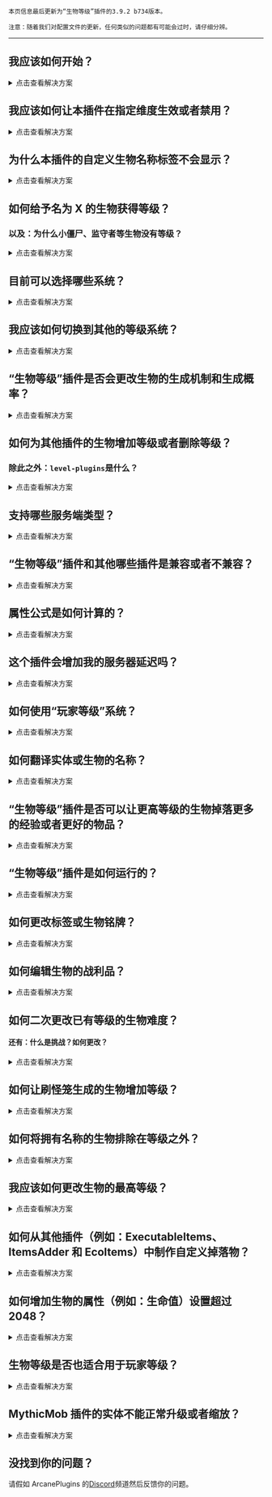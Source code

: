 ```
本页信息最后更新为“生物等级”插件的3.9.2 b734版本。

注意：随着我们对配置文件的更新，任何类似的问题都有可能会过时，请仔细分辨。
```

---

## 我应该如何开始？

<details>
<summary>点击查看解决方案</summary>

请不要担心！虽然我们知道新人会在看见“生物属性”插件时可能会感到害怕，但是也请相信对于这些问题，wiki 是会很详细的提出解决方案的。在许多文件里会出现预设和示例，这些内容可以帮助你更快的了解该插件，因为详细所以字数较多也请认真看完，从此处开始：

---

**你已经成功安装“生物等级”插件，没有报错但是插件没有生效？**

通常情况下，也是首先容易被忽略的步骤是：当你在启动服务器时，“生物等级”插件并没有报错。虽然这些插件可以同时和“生物等级”插件一起使用但实际上其他插件会导致“生物等级”插件无法使用，这种情况十分罕见，它们会在控制台中以大量文本的报错形式出现，这种报错只会出现在第一次启动服务器时出现。如果发生了这种情况，建议搭建一个测试环境然后一个一个插件进行测试来寻找那个会导致本插件失效的其他插件。

如果你已经开始编辑你的配置文件的话，你也许会在文件的格式上犯错，如果格式错误，那么本插件在启动服务器时会尝试在控制台中报告该情况。如果发生了格式错误的情况，那么本插件也无法正确的读取，从而导致插件的加载失败。YAML 是很多插件使用的通用语言，它对错误的检查能力较高，甚至是那些不小心打出来的多余空格。我们建议你去打开或者下载一个免费的在线 YAML 文件检查器来查看你的文件，来帮助你检查并发现你文件内的那些错误格式。

---

**没有遇到错误？那太好了，现在来了解文件里的规则吧。**

如果你刚刚安装了该插件并且没有在启动时控制台没有报错，那么本插件应该可以正常运行。在此提供了一个简易描述，更详细的讲解在[此处](https://github.com/ArcanePlugins/LevelledMobs/wiki/Understanding-the-Default-Config)找到。为了了解到规则是如何运行的，我将描述分成设置和选项两个项目。首先，规则分为：`预设（presets）`、`默认规则（default-rule）`、`自定义规则（custom-rules）`三种。预设：包括部分不同的系统，这些系统被分隔且拥有独立的名称，例如：在默认配置文件中使用的预设的名称是`allowed_worlds`、`weighted_random_Levelling`、`average_challenge`。你会注意到很多其他类型的预设，如果你想切换预设，只需要将名字更改即可，且可以随时使用预设。

在预设的下面是`默认规则`。`默认规则是`“生物等级”插件的核心，跟我们刚刚说的一样，我们使用的预设名称是`allowed_worlds`、`weighted_random_Levelling`、`average_challenge`。你可以看见这些预设都是默认开启的，同时也有一些预设是默认关闭的，如下：

```yaml
default-rule:
  use-preset:
    - allowed_worlds
    - nametag_using_numbers
    #- nametag_using_indicator
    #- basic_challenge
    - average_challenge
    #- advanced_challenge
    #- extreme_challenge
    - weighted_random_Levelling
    #- spawn_Levelling
    #- lvl-mod_spawn-blended
    #- ycoord_Levelling
    #- random_Levelling
    #- lvl-mod_player-variable
    #- lvl-mod_apply-variance
```

首个预设，`allowed_worlds`，设置插件生效的维度黑名单，只有在该黑名单以外的维度的生物才能拥有生物等级。在该预设下，除了末地（`world_the_end`）以外的维度的生物都拥有对应的生物等级，可以理解为黑名单。

```yaml
allowed_worlds:
  # 设置插件的生效维度。
  name: "维度黑名单"
  conditions:
    worlds:
      # 生效维度列表：['*']
      excluded-list: ["world_the_end"]
```

第二个预设，`nametag_using_numbers`，是与生物铭牌有关的预设设置。在目前是所有预设中有一个类似的预设叫`nametag_using_indicators`，功能基本一样但只是辅助系统来做出区分的能力。不管是什么预设，你都可以根据自己的爱好来选择和编辑它们。

```yaml
nametag_using_numbers:
  #   设置生物铭牌，其中与生命值有关的是使用%entity-health-rounded%显示。
  name: "名称标签"
  apply-settings:
    nametag: "&8&l༺ %tiered%Lvl %mob-lvl%&8 | &f%displayname%&8 | &f%entity-health-rounded%&8/&f%entity-max-health-rounded% %tiered%%heart_symbol% &8&l༻"
```

第三个预设，`average_challenge`，是其他四个经过测试的`_challenge`选项之一，你可以自由地在它们之间切换或者编辑它们，也可以添加属于你自己的预设（推荐复制或者粘贴其他的`_challenge`预设然后将名称更改为自己的即可，例如：`epic_challenge`）。其中`average_challenge`是在原版服务器的普通难度里测试的，但是在感觉上像困难模式；`basic_challenge`是难度更简单；而`advanced_challenge`和`extreme_challenge`是为了测试即使拥有了全套附魔的顶级玩家而准备的。

因为预设没有考虑到每个服务器的不同玩家的自定义能力，例如：mcMMO、AureliumSkills 等可以增加玩家攻击力的插件，或者提供非原版的附魔等等，所以当你在修改难度时请务必考虑这些情况。

每个不同的`_challenge`难度预设总体都是差不多的：设置`最高等级`(`maxLevel:`)、设置`倍率`(`multipliers:`)，然后设置其他细节，例如：不同`等级`（`%tiered%`）的生物拥有`不同颜色`(`tiered-coloring:`)。最后是修改生物铭牌的显示方式，修改不同的占位符位置（`名称数值铭牌：nametag_using_numbers`、`名称铭牌：nametag_using_indicators`、`生命值铭牌：health-indicator:`）等等。目前拥有两种修改难度的办法：如果你想让实际难度不变但是只是想更改等级之间的差距来让该生物更容易打或者更难打，你只需要修改该预设的`最高等级`（`maxLevel:`）而不是修改`倍率`（`multipliers:`），这将允许在不同的等级之内降低等级上限，默认是从 1 到`最高等级`（`maxLevel:`）。如果你想直接修改生物的实际难度，你只需要修改`倍率`（`multipliers:`），一旦你觉得生物的难度合适，你可以慢慢的调整`最高等级`（`maxLevel:`）来分散或者缩小差异。

从“生物等级”插件的`3.9版本`开始，你可以使用乘法来设置最高等级提升难度百分比等相关参数。例如：如果设置为“`max-health: 5.0`”，那么该生物每升一级都会增加 500%的生命值；或者你也可以选择使用堆叠（`STACKED`）选项来设置每升一级时会增加指定的值，例如：如果设置为“`max-health: ['5.0', 'STACKED']`”，那么每当生物从 1 级升到最高等级时，每升一级都会直接增加 5 点生命值而不是使用乘法来增加生命值。

也可以设置不同等级的`生物铭牌颜色`（`tiered-coloring:`），例如：1-5 级的生物铭牌是绿色，而 6-10 级的生物铭牌为蓝色等等，关于如何使用，请查看[Wiki](https://github.com/ArcanePlugins/LevelledMobs/wiki/Documentation---Apply-Settings)。

```yaml
average_challenge:
  name: "平均值 - 难度倍率"
  apply-settings:
    minLevel: 1
    maxLevel: 25
    multipliers:
      max-health: 5.0
      movement-speed: 0.15
      attack-damage: 2.25
      ranged-attack-damage: 2.25
      creeper-blast-damage: 0.75
      item-drop: 3.0
      xp-drop: 5.0
      #       特殊倍率（最低0.0 - 最高1.0）
      armor-bonus: 0.2
      armor-toughness: 0.15
      ##   可选的值，可以使用堆叠也就是加法来代替，如下：
      # max-health: [ '4.25', 'STACKED' ]

    tiered-coloring:
      1-5: "&#22E76B" #绿色
      6-10: "&#528CFF" #蓝色
      11-15: "&#FFCD56" #黄色
      16-20: "&#F2003D" #红色
      21-25: "&#B447FF" #紫色
      default: "&#FFFFFF" #白色
    health-indicator:
      scale: 4
      max: 5
      merge: true
```

在此基础上，我已经告诉了你如何为“生物等级”插件设置生物的等级和难度等等，接下来我会告诉你如何将等级给予实体。通过第四个选项`weighted_random_Levelling`来告诉插件应该给予更高概率给最低等级，给予更高概率给最高等级而不是生物在生成时就拥有最高等级，有关其他的选项和说明请在[Wiki](https://github.com/ArcanePlugins/LevelledMobs/wiki/Documentation---Strategies)中查看。

```yaml
weighted_random_Levelling:
  # 设置预设的随机偏置。
  name: "等级权重 - 随机"
  strategies:
    weighted-random: true
```

你可以自由地编辑上述文件中的预设值来符合你想要的规则，例如：你可以将`advanced_challenge`预设下的`maxLevel:`值从默认的 25 更改为 50 而不是更改`advanced_challenge`文件来让当前维度获得一个 1-50 级的随机值。

你也可以将预设的名称更改成你自己想要的那个名称来在其他的地方使用该预设，例如：你可以将`average_challenge`更改为`epic_challenge`，然后修改`epic_challenge`预设其他数值。

你也可以禁用预设，使用其他相同类型的预设来覆盖掉，例如：如果你想禁用`weighted_random_Levelling`，那么你可以使用`spawn_Levelling`来覆盖掉它，同时是以生物在生成时的生成距离来决定该生物的等级。

还有一个是以`lvl-mod_`为开头的特殊预设，该预设代表的是各种额外系统，可以在实体被`Levelling`分配后再次修改其属性。例如：`lvl-mod_player-variable`是一个可以根据附近玩家的数量来调整实体等级的系统，`lvl-mod_apply-variance`可以为等级添加一个随机的正负值，`lvl-mod_spawn-blended`可以为`spawn_Levelling`预设添加一个生成高度的参数，但前提是需要开启该参数。

---

**哇！这些字好多哇！**

别担心，这些只是`预设`的大部分`描述`！请不要担心，你既然走到了这里，那么接下来只需要走一小部分了，除此之外剩余的这些也就是`默认规则`和各种设置！如果你担心不会使用，也可以不使用预设，因为预设只是为了方便自定义，你可以简单的修改生物铭牌的排列方式、等级颜色等内容，这样就可以避免去编辑这些很长但是没什么用的预设，如果你不打算自定义插件的话也可以不去编辑这些预设来避免麻烦。

---

**自定义规则 - 这有个规则！**

规则部分包括了对`默认规则`的额外修改或者增加。如果你使用的是我们最初设置的默认标准并且删除了所有的自定义规则，该插件依旧可以正常运行，但是对于被动生物（例如：少数特殊实体、村民、流浪商人和其他幼体实体）的等级没有特殊加成，同时不会为下界维度设置自定义等级策略，该策略使用的是世界高度而不是默认规则，也不会为实体作出修改，例如：取消末影人的`移动速度`、`最大生命值`、`倍率`等等加成，以便保护玩家不会在与末影人战斗时因为移动速度而难以攻击的情况发生，最后僵尸主人也不会被削弱，以便让玩家在战斗时可以更好的聚集生物，这些自定义规则都在制作时进行了测试，你可以自由地选择这些规则，最终的选择权在你的手上！

从这里开始你可以继续去添加自定义规则来达到符合你自己的目的，建立一套属于自己的检查规则，然后在该规则上设置或者更改策略，在 Wiki 上有许多[条件](https://github.com/ArcanePlugins/LevelledMobs/wiki/Documentation---Conditions)可供你自由选择。

---

**末日尽头：自定义掉落**

恭喜你走到了这里，在我们这个插件的自定义掉落的系统中允许你在设置原版物品的同时，还可以设置许多来自第三方插件里的物品，这些来自其他插件里的物品也可以同步到游戏中，你可以选择[LM_ITEMS](https://www.spigotmc.org/resources/lm-items.102081/)插件或者[NBT-API](https://www.spigotmc.org/resources/nbt-api.7939/)插件来制作这些内容，通过设置物品上的 NBT 数据来制作属于你自己的物品。

关于掉落有许多东西需要更详细的解释，特别是对于 Wiki 里的一些内容，但是对于那些想自定义物品的人来说，可以不需要查看示例库，因为在许多其他地方都拥有一个十分庞大的信息库，例如：[自定义掉落示例库](https://github.com/ArcanePlugins/LevelledMobs/wiki/Sample-CustomDrops)，[可以通过以下方法](https://github.com/ArcanePlugins/LevelledMobs/wiki/Sample-Custom-Rules#using-drop-tables-with-custom-rules)来实现表格的制作，因为它们为你提供了自定义掉落的各种修改和条件。

---

**你说的这些是人话吗？**

在做完这些内容后，你是不是还在感觉到疑惑或者有其他的疑问？不要由于，请加入 Arcane 的[Discord](https://www.discord.io/arcaneplugins)频道来提出你的问题，哦对了，记得在发言之眼仔细查看频道的规则来避免发生一些不愉快的事。当我们有空的时候，我们很乐意去为你进行解答！

---

</details>

## 我应该如何让本插件在指定维度生效或者禁用？

<details>
<summary>点击查看解决方案</summary>

在`rules.yml`文件的第 180 行只有，你应该可以看到一个与`allowed_worlds`有关的内容，如下：

```yaml
allowed_worlds:
  # 设置插件的生效维度。
  name: "维度黑名单"
  conditions:
    worlds:
      # 生效维度列表：['*']
      excluded-list: ["world_the_end"]
```

### 白名单

如果你想设置生效维度的白名单，例如：只允许“A”、“B”、“C”三个维度的生物拥有等级，那么可以使用以下方法：

```yaml
allowed-list: ["A", "B", "C"]
# excluded-list: [ 'world_the_end' ]
```

当`excluded-list`前面有注释符号`#`时，说明该选项目前是禁用的。

### 黑名单

如果你想让指定维度以外的所有维度的生物都可以获得等级，例如：除了“A”、“B”、“C”三个维度之外的其他维度，那么可以使用以下方法：

```yaml
# allowed-list: ['my_world']
excluded-list: ["A", "B", "C"]
```

当`allowed-list`前面有注释符号`#`时，说明该选项目前是禁用的。

</details>

## 为什么本插件的自定义生物名称标签不会显示？

<details>
<summary>点击查看解决方案</summary>

> **注意**：本条信息不包含“生物等级”插件的 3.5 版本和更低版本，因为插件的更低版本需要安装 ProtocolLib 前置，所以不可能可以在 1.19 版本上运行。请确保你的插件和服务器类型始终都是最新版！

- 你是不是运行 1.16、1.17 或者除了 Paper 端的 1.18 服务器？如果是的话那么请确保你在除了安装“生物等级”插件之外是否还安装了前置插件[ProtocolLib](https://www.spigotmc.org/resources/protocollib.1997/)。

- 请检查你服务器的控制台内是否有报错，也检查一下`rules.yml`文件内的格式是否正确。

- 如果上述都没问题，那么理论来讲都应该会显示生物名称的对应标签，如果还是没有的话，请务必及时联系作者寻求帮助。

</details>

## 如何给予名为 X 的生物获得等级？

### 以及：为什么小僵尸、监守者等生物没有等级？

<details>
<summary>点击查看解决方案</summary>

默认情况下，以下生物没有等级：

- 被动生物，例如：牛、猪；
- 幼体生物，例如：小僵尸、小村民等；
- 劫掠兽、末影龙、凋灵、监守者；
- 村民、僵尸村民、流浪商人；
- 幻翼、蝙蝠。

> **注意**：默认情况下通过刷怪笼生成的生物也是不会拥有等级的，我们已经在疑难解答 Wiki 中的另外一个问题的答案里说了如何让刷怪笼生成的生物也拥有等级。

在`rules.yml`文件的第`399`行你可以看见以下类似的代码：

```yaml
custom-rules:
  - enabled: true
    name: "CR - 被动生物无等级 + 实体类型"
    use-preset: allowed_worlds
    conditions:
      entities:
        allowed-groups: ["all_passive_mobs"]
        allowed-list:
          [
            "BABY_",
            "ENDER_DRAGON",
            "WITHER",
            "VILLAGER",
            "ZOMBIE_VILLAGER",
            "WANDERING_TRADER",
            "PHANTOM",
            "BAT",
            "RAVAGER",
            "WARDEN",
          ]
    apply-settings:
      maxLevel: 0
```

如果要给予被动生物等级，那么只需要将：

```yaml
allowed-groups: ["all_passive_mobs"]
```

更改为：

```yaml
allowed-groups: []
```

如果想让在`allowed-list`列表中的生物获得等级，那么只需要在列表中删除该生物即可。例如：如果想让小僵尸这种幼体生物获得等级，那么只需要将：

```yaml
allowed-list:
  [
    "BABY_",
    "ENDER_DRAGON",
    "WITHER",
    "VILLAGER",
    "ZOMBIE_VILLAGER",
    "WANDERING_TRADER",
    "PHANTOM",
    "BAT",
    "RAVAGER",
    "WARDEN",
  ]
```

更改为：

```yaml
allowed-list:
  [
    "ENDER_DRAGON",
    "WITHER",
    "VILLAGER",
    "ZOMBIE_VILLAGER",
    "WANDERING_TRADER",
    "PHANTOM",
    "BAT",
    "RAVAGER",
    "WARDEN",
  ]
```

在`rules.yml`文件里的工作方式是：任何通过实体的检查条件的生物（例如：凋灵骷髅‘`WITHER_SKELETON`’）都不会拥有等级，它们的生物等级都是 0 级也就是无等级。

</details>

## 目前可以选择哪些系统？

<details>
<summary>点击查看解决方案</summary>

- **随机等级权重** (**默认**)
  - 等级属于随机值，但是你可以设置让某些等级的出现概率更高。
  - 默认情况下，较低等级的值出现的概率会比高等级的概率更多。
  - 目前有简单（easy）/普通（normal）/困难（hard）三种模式的预设可供选择。
- **随机等级**
  - 随机选择等级，每个等级的随机概率都是一样的。
- **生成距离**
  - 根据生物距离出生点时的距离增加，距离出生点越远等级越高。
- **Y 轴高度**
  - 根据生物在生成时的 Y 轴高度而修改，生物的等级等于目前所在高度，Y 轴高度越高生物的等级越高。
- **混合类型**
  - 将“生成距离”和“Y 轴高度”这两个预设结合起来。
- **玩家等级**
  - 一个特殊的等级系统，允许你使用来自其他插件中的玩家数据来修改生物的等级（任何与 PlaceholderAPI 有关的占位符），生物的等级会基于该数值而增加。
  - 例如：你可以设置让拥有更高等级或者金钱的玩家附近可以生成更高等级的生物，这一切都可以根据你的需要而设置！
  - 我们在下面的这个问题里有一个答案，我们详细地解答了如何在你的服务器上使用“玩家等级”预设。
- ... 以及更多内容！

</details>

## 我应该如何切换到其他的等级系统？

<details>
<summary>点击查看解决方案</summary>

> **注意**：如果你想单独启用“玩家等级”系统的话，在本章的下面有一个解决办法可以帮助到你。

在 default-rules 的开头区域找到下面文件的这种内容，你的文件内容可能会略有不同：

```yaml
default-rule:
  use-preset:
    - allowed_worlds
    - nametag_using_numbers
    #- nametag_using_indicator
    #- basic_challenge
    - average_challenge
    #- advanced_challenge
    #- extreme_challenge
    - weighted_random_Levelling
    #- spawn_Levelling
    #- lvl-mod_spawn-blended
    #- ycoord_Levelling
    #- random_Levelling
    #- lvl-mod_player-variable
    #- lvl-mod_apply-variance
```

*注释*是为了*关闭*那些你不想用的系统，如果你你想开启这些系统的话请*取消*该系统前面的注释符号即可。

> YAML 是几乎每个“`.yml`”文件的通用编辑语言，可以在此类文件中使用注释`#`来让游戏在启动时忽略该一行的内容。
>
> “为什么要忽略这一行？”，使用注释符号`#`可以让游戏在启动时忽略，让你更方便地更换本插件选择的对应系统。

使用前请确保你为目前的默认规则里启用了至少 1 个生物铭牌、挑战预设、等级策略。

> **注意**：已存在的生物不会被赋予等级，如果你想强制对所有维度的生物赋予等级，请使用`/lm rules force_all`指令，如果你担心可能会对实体造成影响，那么也可以使用`/lm kill all * /nodrops`来强制杀死所有维度中已存在等级的实体，同时通过该指令杀死的生物不会有任何的掉落物。

> **注意**：如果使用的是混合类型系统，那么也需要将“生成距离”系统开启。

</details>

## “生物等级”插件是否会更改生物的生成机制和生成概率？

<details>
<summary>点击查看解决方案</summary>

**不，“生物等级”插件不会更改任何的生成机制。**“生物等级”插件插件只是赋予了生物在生成时的等级，同时也不会增加生物的生成概率，也不会禁止生物的生成，因此，不会对任何的生物生成机制作出更改。我们非常不喜欢在插件内添加这种模糊的操作来暗中修改游戏内容。:)

如果你服务器的生物生成出现了问题，请检查你的服务器已安装的插件和那种防止延迟的插件是否对服务器做出了更改。

</details>

## 如何为其他插件的生物增加等级或者删除等级？

### 除此之外：`level-plugins`是什么？

<details>
<summary>点击查看解决方案</summary>

在`rules.yml`文件的大概[327 到 399](https://github.com/ArcanePlugins/LevelledMobs/blob/master/src/main/resources/rules.yml#L327-L339)行，你应该可以看见一个叫`level-plugins`的文件内容。在该内容里有一个支持插件的列表，默认是关闭（`false`）状态，当你把对应插件的“`false`”更改为“`true`”时，对应插件内的生物都会被“生物等级”插件赋予等级属性。

但是对于兼容性的考虑，我们建议你将这些插件全部禁用。

</details>

## 支持哪些服务端类型？

<details>
<summary>点击查看解决方案</summary>

请查看[兼容 Wiki](https://github.com/lokka30/LevelledMobs/wiki/Compatibilities)页面。

</details>

## “生物等级”插件和其他哪些插件是兼容或者不兼容？

<details>
<summary>点击查看解决方案</summary>

请查看[兼容 Wiki](https://github.com/lokka30/LevelledMobs/wiki/Compatibilities)页面。

</details>

## 属性公式是如何计算的？

<details>
<summary>点击查看解决方案</summary>

每个属性的公式如下：

```
默认值 + ((默认值 x 配置值) x ((实体等级 - 1) / (最高等级 - 1))) = 新的数值
```

这些公式会在将来的本插件的 4 版本中进行简化。

</details>

## 这个插件会增加我的服务器延迟吗？

<details>
<summary>点击查看解决方案</summary>

不会！请放心，我们对性能进行了优化，在曾经的一些出现过延迟的服务器我们对他们进行了优化，后续已经解决了性能问题。同时我们也和其他贡献者进行了合作，更改了内存的消耗，并且以最大的努力删除不必要的代码。

</details>

## 如何使用“玩家等级”系统？

<details>
<summary>点击查看解决方案</summary>

> 在“生物等级”插件的 v3.8 版本开始，将“玩家等级”更改为“玩家等级修改器”。

### [如果你想查看本章节的视频，请点击此处！](https://www.youtube.com/watch?v=qTZ_GlQjGD8)

玩家等级系统属于额外的一种系统，它可以根据最近玩家的一些变量来修改玩家附近的生物等级。它需要等级策划和其他的策略一起运行，例如：**随机等级权重**和**生成距离**系统。这样生物就有一个基础的等级，直到拥有对用变量的玩家在其附近出现，那么就会根据变量来修改该生物的实际等级，可以使用任何 PlaceholderAPI 的占位符，例如：AureliumSkills、mcMMO、EcoSkills 等等...

以下是用于玩家等级的默认预设，在`rules.yml`文件中：

```yaml
lvl-mod_player-variable:
# 该策略会根据玩家的等级变量来修改附近的生物等级。
name: "LVLling Modifier - Player Variable AVERAGE CHALLENGE"
strategies:
  player-levelling:
  match-level: true
  use-player-max-level: false
  decrease-level: true
  recheck-players: false
  preserve-entity: 10s
  player-level-scale: 1.0
  level-cap: 30
  tiers:
    1-15: 1-10
    16-30: 11-20
    31-45: 21-25
  variable: "%level%"
```

如果你要使用其他的`变量`，你需要将`match-level`和`use-player-max-level`设置为`false`，因为它们会覆盖掉变量的值，关于它们的描述和设置，请在[Wiki](https://github.com/lokka30/LevelledMobs/wiki/Documentation---Strategies#player-variable-modifier)中查看。

当你需要更改变量时，你需要了解变量的数值范围，正常情况只能设置 50-100 的数字，或者 100000 等等更多的数字。如果你不确定范围，你可以输入`/papi parse me <placeholder>`指令查询，使用你的变量将`<placeholder>`替换为指定变量即可。当你了解到范围之后，那么你就可以根据变量的数值来设置生物的`等级`，决定了当该生物靠近玩家时将会设置的生物等级。等级左侧的数值代表的是`变量`，而右侧的值代表的是生物会被修改为的`最终等级`。

默认情况下，生物等级都可以在`rules.yml`中找到预设，但是默认是关闭状态，如果你需要开启该预设，只需要将该预设前面的注释符号`#`删除即可，例如：如果想开启`- lvl-mod_player-variable`预设，只需要将-左边的注释符号`#`删除即可开启。。

```yaml
default-rule:
  use-preset:
    - allowed_worlds
    - nametag_using_numbers
    #- nametag_using_indicator
    #- basic_challenge
    - average_challenge
    #- advanced_challenge
    #- extreme_challenge
    - weighted_random_Levelling
    #- spawn_Levelling
    #- lvl-mod_spawn-blended
    #- ycoord_Levelling
    #- random_Levelling
    - lvl-mod_player-variable
    #- lvl-mod_apply-variance
```

</details>

## 如何翻译实体或生物的名称？

<details>
<summary>点击查看解决方案</summary>

> **注意**：在[官方](https://github.com/lokka30/LevelledMobs/wiki/Official-Translations)和[非官方](https://github.com/lokka30/LevelledMobs/wiki/Unofficial-Translations)的翻译 Wiki 中有一些预设的翻译，这些翻译都是制作好的成品！如果你想将生物的名称翻译成其他的语言，你可以自由地为它们制作对应的文件，如果你的语言包含实体名称（`entity-name-override`），那么也需要将该实体的语言文本复制到对应的文件中来覆盖，详细内容请查看下方的信息页面。

请在`rules.yml`文件中查看与实体名称（`entity-name-override`）有关的那一部分，在制作本教程时有关实体名称的那一部分在`rules.yml`的第`396`行。

> **注意**：在即将制作完成的“生物等级”插件的 4 版本中，翻译的过程会被简化。:)

</details>

## “生物等级”插件是否可以让更高等级的生物掉落更多的经验或者更好的物品？

<details>
<summary>点击查看解决方案</summary>

默认情况下，当玩家击杀本插件高等级的生物都可以获得更多的战利品和经验值，等级越高经验值越多，你可以使用我们的自定义系统来自定义战利品的掉落。

</details>

## “生物等级”插件是如何运行的？

<details>
<summary>点击查看解决方案</summary>

此处有一个简单的解释，但是仅供参考：

当生物在你的服务器上生成时，本插件会检测该生物是否可以拥有等级属性，如果可以拥有，那么本插件会根据预设的系统来为该生物添加生物等级，该等级会决定了生物的经验值和战利品数量，等级越高战利品和经验值越多。同时你也可以为本插件进行自定义设置，可以为更高等级的生物设置独特的战利品，或者其他的奖励！

</details>

## 如何更改标签或生物铭牌？

<details>
<summary>点击查看解决方案</summary>

首先需要检查一下铭牌使用的是什么类型的预设。

打开`rules.yml`文件，然后找到`use-presets`部分，截止于目前制作时，`default-rule`在`rules.yml`文件的第`348`行。

在下方可以找到一个类似的预设列表：

```yaml
default-rule:
  use-preset:
    - allowed_worlds
    - nametag_using_numbers
    #- nametag_using_indicator
    ...
    ...
    ...
```

现在你使用的预设名称是`nametag_using_numbers`或者`nametag_using_indicator`，想开启或者关闭只需要在前面添加或者删除注释符号`#`即可，现在使用的预设名称是`nametag_using_numbers`。

现在你知道了你的预设的名称，现在只需要向上滚动找到该预设的那一部分，如果是`nametag_using_numbers`预设，那么在第 328 行；如果是`nametag_using_indicator`预设，那么在第 310 行，不同插件版本的行数可能会略有不同。

找到对应预设的那一部分后，可以找到以下内容：

```yaml
nametag_using_indicator:
    name: '名称标签 - 生命值铭牌'
    apply-settings:
        nametag: '&8&l༺ %tiered%Lvl %mob-lvl%&8 | &f%displayname%&8 | &f%entity-health-rounded% %tiered%%heart_symbol% &r%health-indicator% &8&l༻'
        health-indicator:
            ...
            ...
            ...
            merge: true

nametag_using_numbers:
    name: '名称标签 - 生命值数字'
    apply-settings:
        nametag: '&8&l༺ %tiered%Lvl %mob-lvl%&8 | &f%displayname%&8 | &f%entity-health-rounded%&8/&f%entity-max-health-rounded% %tiered%%heart_symbol% &8&l༻'
```

只需要在`nametag`选项中编辑对应数值的位置即可自定义格式，设置格式后需要在游戏里输入`/lm reload`指令或者重启服务器来应用更改的格式变化。

</details>

## 如何编辑生物的战利品？

<details>
<summary>点击查看解决方案</summary>

需要打开`customdrops.yml`文件，点击[此处](https://github.com/lokka30/LevelledMobs/wiki/Documentation---customdrops.yml)可前往寻找教程。

</details>

## 如何二次更改已有等级的生物难度？

#### 还有：什么是挑战？如何更改？

<details>
<summary>点击查看解决方案</summary>

我们默认为游戏添加了四种可供选择的挑战，挑战的本质也是属于难度的一种，只会对等级较高的生物影响，这取决于你服务器上设置的难度，例如：困难模式。

默认情况下，使用的难度是平均难度，功能是会生成一个具有等级的生物，和原版的难度模式类似，可以选择更低的难度来让生物更容易打，也可以使用更高的难度让生物更难打，你也可以不使用自带的预设难度去自己制作难度，这些都是完全可以自定义的。

在`rules.yml`文件的第 350 行，你可以自由选择你想要的难度，默认情况下看起来的文件格式如下：

```yaml
#- basic_challenge
- average_challenge
#- advanced_challenge
#- extreme_challenge
```

如果你想更改你服务器上的难度，请确保服务器上至少开启了一种难度，如果需要开启预设列表中的某个挑战，只需要将该挑战前面的注释符号`#`删除即可，如果想禁用的话，那就也是一样在指定的挑战前面添加注释符号`#`，例如：如果想禁用平均难度并且开启最低难度的挑战，就可以设置成如下：

```yaml
- basic_challenge
#- average_challenge
#- advanced_challenge
#- extreme_challenge
```

如果你觉得对我们设置的默认挑战不太满意的话，你可以自己去自定义一个挑战预设，建议复制一个现有的预设然后自己去修改。例如：可以自己去设置一个比困难模式还更难的挑战预设：

1. 在大约`236`行到`267`行，属于`extreme_challenge`挑战的预设，可以复制整个预设，然后修改后将其重命名为`insane_challenge`。

2. 根据你的喜好去编辑这些预设里的数值，乘法需要遵循一个公式，我们已经在疑难解答的 Wiki 中添加了该公式的描述。在我们的 Discord 频道上也有可能会有修改这些数值的支持，我们建议你去使用测试的服务器来不断地测试，直到对结果完全满意。

3. 在大约`311`行到`314`行，你可以将你制作的挑战预设添加到该列表中，然后需要确保将其他挑战的预设前面都禁用，也就是在其他挑战预设的前面添加注释符号`#`，最后在下面添加上`insane_challenge`即可。

```yaml
#- basic_challenge
#- average_challenge
#- advanced_challenge
#- extreme_challenge
- insane_challenge
```

4. 保存文件。

5. 可选：使用`/lm rules force_all`指令来将新添加的这个挑战预设应用到服务器上现有的生物上，也会让之后生成的生物都会受到本次添加的挑战预设的影响。

</details>

## 如何让刷怪笼生成的生物增加等级？

<details>
<summary>点击查看解决方案</summary>

> **注意**：为了保持游戏的平衡，我们不建议使用刷怪笼来让生物获得等级，因为有可能会造成游戏的货币通胀，如果你不想让那些基于摔落伤害的刷怪塔失效，那么请不要更改刷怪笼在生成生物时的生命值。

在`rules.yml`文件的第`325`行，找到`allowed-spawn-reasons`，然后将

```yaml
conditions:
  allowed-spawn-reasons:
    excluded-list: ["SPAWNER"]
```

更改为

```yaml
conditions:
  allowed-spawn-reasons:
    excluded-list: []
```

最后如果一切设置完毕，那么刷怪笼在生成生物时将会自动获得等级属性。

</details>

## 如何将拥有名称的生物排除在等级之外？

<details>

<summary>点击查看解决方案</summary>

在`rules.yml`文件中搜索以下内容：

```yaml
mob-customname-status: EITHER
```

插件的不同版本可能会更改行数，但是默认是 347 行，并且将上述的内容更改为以下内容：

```yaml
mob-customname-status: NOT_NAMETAGGED
```

保存文件后输入`/lm rules force_all`指令来应用本次更改。

</details>

## 我应该如何更改生物的最高等级？

<details>
<summary>点击查看解决方案</summary>

首先，请确保你使用的挑战预设。

在`rules.yml`文件的第`311`行到`314`行，如果你看到了下面这种情况，那么说明你有可能在之前就已经修改好了：

```yaml
#- basic_challenge
- average_challenge
#- advanced_challenge
#- extreme_challenge
```

我们注意到在这个例子中开启了`average_challenge`挑战预设，这个预设在`rules.yml`文件的`212`行左右设置的。如果你不使用该挑战预设，那么你需要修改为其他挑战的预设，例如：基础挑战，也就是`basic_challenge`预设。

如果你的是`average_challenge`预设，那么你可以在第`175`行看见以下内容：

```yaml
average_challenge:
  name: "Average-Challenge Multipliers"
  apply-settings:
    minLevel: 1
    maxLevel: 25
    multipliers:
      max-health: 5.0
      movement-speed: 0.15
      attack-damage: 2.25
      ranged-attack-damage: 2.25
      creeper-blast-damage: 0.7
      #... continues ...
```

要目前挑战预设里的生物最高等级，只需要将`maxLevel`数值从`25`更改为`50`或者`其他更高的数字`，你拥有完全的自定义权限，尽情的随心所欲吧！

一旦你将编辑操作完成后请保存文件，然后我们建议你使用`/lm rules force_all`指令来将更改内容重新应用到你的服务器上，来让这些现有等级的生物的最高等级从`25`更改为`50`或者更高。:)

</details>

## 如何从其他插件（例如：ExecutableItems、ItemsAdder 和 EcoItems）中制作自定义掉落物？

<details>
<summary>点击查看解决方案</summary>

使用的 PenalBuffalo 插件的[等级物品](https://www.spigotmc.org/resources/lm-items.102081/)拓展插件。

</details>

## 如何增加生物的属性（例如：生命值）设置超过 2048？

<details>
<summary>点击查看解决方案</summary>

“生物等级”插件并没有限制该数值，这是因为你的服务器类型问题。

在`spigot.yml`文件中，可以增加对应属性的最大值：

```yaml
attribute:
  maxHealth:
    max: 2048.0
  movementSpeed:
    max: 2048.0
  attackDamage:
    max: 2048.0
```

请注意：我的世界原版并不是为了更多数值而设置的，如果你将属性的数值突破限制设置成更高的话，请务必注意游戏平衡。

</details>

## 生物等级是否也适合用于玩家等级？

<details>
<summary>点击查看解决方案</summary>

不，没有。我们制作这个插件并不是为了增加玩家的等级，只是为了增加生物的等级而已，如果你想增加玩家的其他等级，推荐使用 [AureliumSkills（免费）](https://www.spigotmc.org/resources/aurelium-skills-advanced-skills-stats-abilities-and-more.81069/)或者[McMMO（付费）](https://www.spigotmc.org/resources/official-mcmmo-original-author-returns.64348/)插件。

</details>

## MythicMob 插件的实体不能正常升级或者缩放？

<details>
<summary>点击查看解决方案</summary>

在 MythicMobs 插件的 2.5.6 版本中，对于 MythicMobs 插件的安装配置方式做出了部分的修改。默认情况下，可以通过 MythicMobs 自带的机制来实现生物等级的升级和缩放，这和“生物等级”插件是完全分离的。“生物等级”插件会检测一个完整的实体，然后再将等级给予该实体，如果 MythicMobs 插件依旧完全激活了系统，那么在“生物等级”插件给予等级之前它们完全可以随机获得不断增加的属性。

为了将实体重置为普通数值，你可以在 MythicMobs 中完全禁用缩放系统而只是用“生物等级”插件里的属性，或者返左来操作，虽然我们推荐你使用我们的这个系统而不是使用他们的，但是这最后的选择权在你的手上！如果要禁用缩放的话，请在 MythicMob 插件的`config.yml`文件中将每个维度的`Enabled`设置为`false`，你也可以使用修改器来针对这些内容做出调整。

![MM Config.YML](https://i.ibb.co/KV2jsP9/image.png)

</details>

## 没找到你的问题？

请假如 ArcanePlugins 的[Discord](https://www.discord.io/arcaneplugins)频道然后反馈你的问题。
